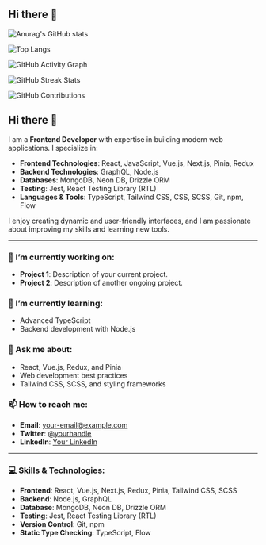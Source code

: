 ## Hi there 👋

![Anurag's GitHub stats](https://github-readme-stats.vercel.app/api?username=joker-fsfs&show_icons=true&theme=github)

![Top Langs](https://github-readme-stats.vercel.app/api/top-langs/?username=joker-fsfs&layout=compact&theme=github)


![GitHub Activity Graph](https://github-profile-summary-cards.vercel.app/api/cards/repos-per-language?username=joker-fsfs&theme=github)


![GitHub Streak Stats](https://github-readme-streak-stats.herokuapp.com/?user=joker-fsfs&theme=github)

![GitHub Contributions](https://github-profile-summary-cards.vercel.app/api/cards/repos-per-language?username=joker-fsfs&theme=github)






## Hi there 👋

I am a **Frontend Developer** with expertise in building modern web applications. I specialize in:

- **Frontend Technologies**: React, JavaScript, Vue.js, Next.js, Pinia, Redux
- **Backend Technologies**: GraphQL, Node.js
- **Databases**: MongoDB, Neon DB, Drizzle ORM
- **Testing**: Jest, React Testing Library (RTL)
- **Languages & Tools**: TypeScript, Tailwind CSS, CSS, SCSS, Git, npm, Flow

I enjoy creating dynamic and user-friendly interfaces, and I am passionate about improving my skills and learning new tools.

---

### 🔭 I’m currently working on:
- **Project 1**: Description of your current project.
- **Project 2**: Description of another ongoing project.

### 🌱 I’m currently learning:
- Advanced TypeScript
- Backend development with Node.js

### 💬 Ask me about:
- React, Vue.js, Redux, and Pinia
- Web development best practices
- Tailwind CSS, SCSS, and styling frameworks

### 📫 How to reach me:
- **Email**: [your-email@example.com](mailto:your-email@example.com)
- **Twitter**: [@yourhandle](https://twitter.com/yourhandle)
- **LinkedIn**: [Your LinkedIn](https://linkedin.com/in/yourprofile)

---

### 💻 Skills & Technologies:
- **Frontend**: React, Vue.js, Next.js, Redux, Pinia, Tailwind CSS, SCSS
- **Backend**: Node.js, GraphQL
- **Database**: MongoDB, Neon DB, Drizzle ORM
- **Testing**: Jest, React Testing Library (RTL)
- **Version Control**: Git, npm
- **Static Type Checking**: TypeScript, Flow


